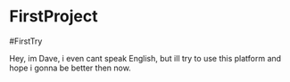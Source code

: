 # FirstProject
#FirstTry

Hey, im Dave, i even cant speak English, but ill try to use this platform and hope i gonna be better then now.
